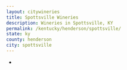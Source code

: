 ```yaml
---
layout: citywineries
title: Spottsville Wineries
description: Wineries in Spottsville, KY
permalink: /kentucky/henderson/spottsville/
state: ky
county: henderson
city: spottsville
---
```

-
